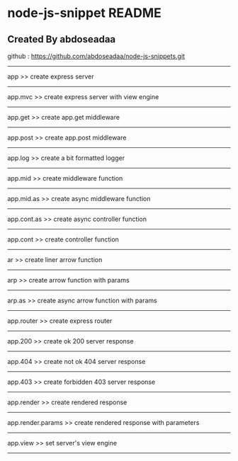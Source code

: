 # node-js-snippet README

## Created By abdoseadaa

github : https://github.com/abdoseadaa/node-js-snippets.git

---

app >> create express server

---

app.mvc >> create express server with view engine

---

app.get >> create app.get middleware

---

app.post >> create app.post middleware

---

app.log >> create a bit formatted logger

---

app.mid >> create middleware function

---

app.mid.as >> create async middleware function

---

app.cont.as >> create async controller function

---

app.cont >> create controller function

---

ar >> create liner arrow function

---

arp >> create arrow function with params

---

arp.as >> create async arrow function with params

---

app.router >> create express router

---

app.200 >> create ok 200 server response

---

app.404 >> create not ok 404 server response

---

app.403 >> create forbidden 403 server response

---

app.render >> create rendered response

---

app.render.params >> create rendered response with parameters

---

app.view >> set server's view engine

---

